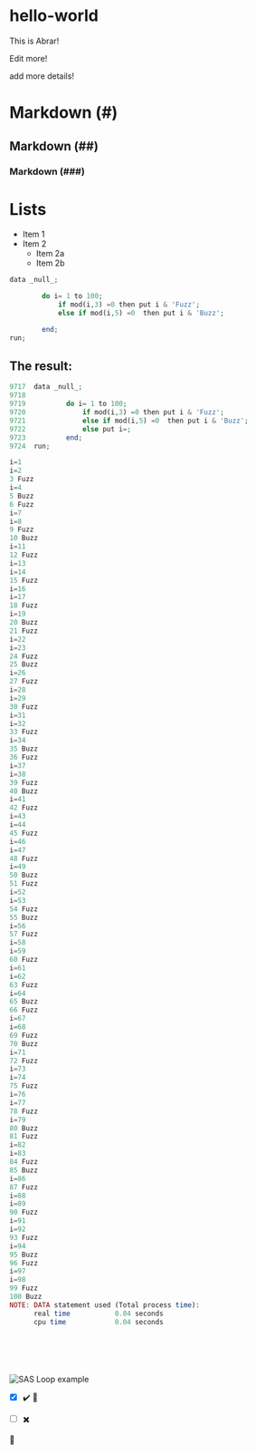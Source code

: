 # hello-world
This is Abrar!

Edit more!


add more details!


# Markdown (#)
## Markdown (##)
### Markdown (###)


# Lists

* Item 1
* Item 2
  * Item 2a
  * Item 2b
  
  

```php
data _null_;

		do i= 1 to 100;
			if mod(i,3) =0 then put i & 'Fuzz';
			else if mod(i,5) =0  then put i & 'Buzz';

		end;
run;

```



## The result:
```php
9717  data _null_;
9718
9719          do i= 1 to 100;
9720              if mod(i,3) =0 then put i & 'Fuzz';
9721              else if mod(i,5) =0  then put i & 'Buzz';
9722              else put i=;
9723          end;
9724  run;

i=1
i=2
3 Fuzz
i=4
5 Buzz
6 Fuzz
i=7
i=8
9 Fuzz
10 Buzz
i=11
12 Fuzz
i=13
i=14
15 Fuzz
i=16
i=17
18 Fuzz
i=19
20 Buzz
21 Fuzz
i=22
i=23
24 Fuzz
25 Buzz
i=26
27 Fuzz
i=28
i=29
30 Fuzz
i=31
i=32
33 Fuzz
i=34
35 Buzz
36 Fuzz
i=37
i=38
39 Fuzz
40 Buzz
i=41
42 Fuzz
i=43
i=44
45 Fuzz
i=46
i=47
48 Fuzz
i=49
50 Buzz
51 Fuzz
i=52
i=53
54 Fuzz
55 Buzz
i=56
57 Fuzz
i=58
i=59
60 Fuzz
i=61
i=62
63 Fuzz
i=64
65 Buzz
66 Fuzz
i=67
i=68
69 Fuzz
70 Buzz
i=71
72 Fuzz
i=73
i=74
75 Fuzz
i=76
i=77
78 Fuzz
i=79
80 Buzz
81 Fuzz
i=82
i=83
84 Fuzz
85 Buzz
i=86
87 Fuzz
i=88
i=89
90 Fuzz
i=91
i=92
93 Fuzz
i=94
95 Buzz
96 Fuzz
i=97
i=98
99 Fuzz
100 Buzz
NOTE: DATA statement used (Total process time):
      real time           0.04 seconds
      cpu time            0.04 seconds







```
![SAS Loop example](https://github.com/aalshehry-stat6250/hello-world/blob/master/sas.JPG)


- [x] :heavy_check_mark: :100:
- [ ] :heavy_multiplication_x:


:floppy_disk:
